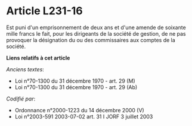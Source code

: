 # Article L231-16

Est puni d'un emprisonnement de deux ans et d'une amende de soixante mille francs le fait, pour les dirigeants de la société
de gestion, de ne pas provoquer la désignation du ou des commissaires aux comptes de la société.

**Liens relatifs à cet article**

_Anciens textes_:

  - Loi n°70-1300 du 31 décembre 1970 - art. 29 (M)
  - Loi n°70-1300 du 31 décembre 1970 - art. 29 (Ab)

_Codifié par_:

  - Ordonnance n°2000-1223 du 14 décembre 2000 (V)
  - Loi n°2003-591 2003-07-02 art. 31 I JORF 3 juillet 2003
